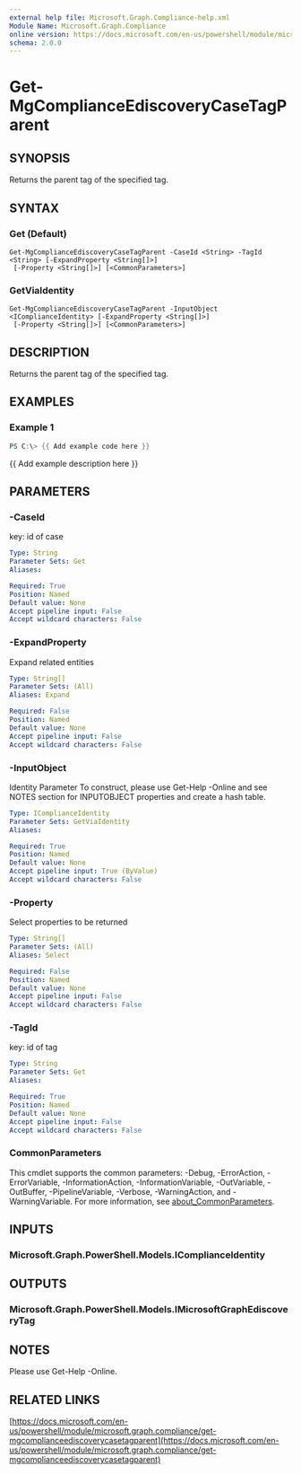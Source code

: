 ```yaml
---
external help file: Microsoft.Graph.Compliance-help.xml
Module Name: Microsoft.Graph.Compliance
online version: https://docs.microsoft.com/en-us/powershell/module/microsoft.graph.compliance/get-mgcomplianceediscoverycasetagparent
schema: 2.0.0
---
```


# Get-MgComplianceEdiscoveryCaseTagParent

## SYNOPSIS
Returns the parent tag of the specified tag.

## SYNTAX

### Get (Default)
```
Get-MgComplianceEdiscoveryCaseTagParent -CaseId <String> -TagId <String> [-ExpandProperty <String[]>]
 [-Property <String[]>] [<CommonParameters>]
```

### GetViaIdentity
```
Get-MgComplianceEdiscoveryCaseTagParent -InputObject <IComplianceIdentity> [-ExpandProperty <String[]>]
 [-Property <String[]>] [<CommonParameters>]
```

## DESCRIPTION
Returns the parent tag of the specified tag.

## EXAMPLES

### Example 1
```powershell
PS C:\> {{ Add example code here }}
```

{{ Add example description here }}

## PARAMETERS

### -CaseId
key: id of case

```yaml
Type: String
Parameter Sets: Get
Aliases:

Required: True
Position: Named
Default value: None
Accept pipeline input: False
Accept wildcard characters: False
```

### -ExpandProperty
Expand related entities

```yaml
Type: String[]
Parameter Sets: (All)
Aliases: Expand

Required: False
Position: Named
Default value: None
Accept pipeline input: False
Accept wildcard characters: False
```

### -InputObject
Identity Parameter
To construct, please use Get-Help -Online and see NOTES section for INPUTOBJECT properties and create a hash table.

```yaml
Type: IComplianceIdentity
Parameter Sets: GetViaIdentity
Aliases:

Required: True
Position: Named
Default value: None
Accept pipeline input: True (ByValue)
Accept wildcard characters: False
```

### -Property
Select properties to be returned

```yaml
Type: String[]
Parameter Sets: (All)
Aliases: Select

Required: False
Position: Named
Default value: None
Accept pipeline input: False
Accept wildcard characters: False
```

### -TagId
key: id of tag

```yaml
Type: String
Parameter Sets: Get
Aliases:

Required: True
Position: Named
Default value: None
Accept pipeline input: False
Accept wildcard characters: False
```

### CommonParameters
This cmdlet supports the common parameters: -Debug, -ErrorAction, -ErrorVariable, -InformationAction, -InformationVariable, -OutVariable, -OutBuffer, -PipelineVariable, -Verbose, -WarningAction, and -WarningVariable. For more information, see [about_CommonParameters](http://go.microsoft.com/fwlink/?LinkID=113216).

## INPUTS

### Microsoft.Graph.PowerShell.Models.IComplianceIdentity
## OUTPUTS

### Microsoft.Graph.PowerShell.Models.IMicrosoftGraphEdiscoveryTag
## NOTES
Please use Get-Help -Online.

## RELATED LINKS

[https://docs.microsoft.com/en-us/powershell/module/microsoft.graph.compliance/get-mgcomplianceediscoverycasetagparent](https://docs.microsoft.com/en-us/powershell/module/microsoft.graph.compliance/get-mgcomplianceediscoverycasetagparent)

